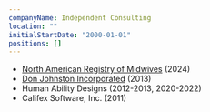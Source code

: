 ```yaml
---
companyName: Independent Consulting
location: ""
initialStartDate: "2000-01-01"
positions: []
---
```


- [North American Registry of Midwives](https://narm.org/) (2024)
- [Don Johnston Incorporated](http://www.donjohnston.com/) (2013)
- Human Ability Designs<!-- http://www.humanabilitydesigns.com/ --> (2012-2013,
  2020-2022)
- Califex Software, Inc.<!-- http://www.califexsoftware.com/ --> (2011)
